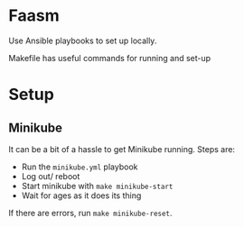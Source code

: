 # Faasm

Use Ansible playbooks to set up locally.

Makefile has useful commands for running and set-up

# Setup

## Minikube

It can be a bit of a hassle to get Minikube running. Steps are:

- Run the `minikube.yml` playbook
- Log out/ reboot
- Start minikube with `make minikube-start`
- Wait for ages as it does its thing

If there are errors, run `make minikube-reset`.